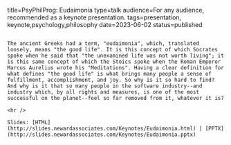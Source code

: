 title=PsyPhilProg: Eudaimonia
type=talk
audience=For any audience, recommended as a keynote presentation.
tags=presentation, keynote,psychology,philosophy
date=2023-06-02
status=published
~~~~~~

The ancient Greeks had a term, "eudaimonia", which, translated loosely, means "the good life". It is this concept of which Socrates spoke when he said that "the unexamined life was not worth living"; it is this same concept of which the Stoics spoke when the Roman Emperor Marcus Aurelius wrote his "Meditations". Having a clear definition for what defines "the good life" is what brings many people a sense of fulfillment, accomplishment, and joy. So why is it so hard to find? And why is it that so many people in the software industry--and industry which, by all rights and measures, is one of the most successful on the planet--feel so far removed from it, whatever it is?
    
<hr />

Slides: [HTML](http://slides.newardassociates.com/Keynotes/Eudaimonia.html) | [PPTX](http://slides.newardassociates.com/Keynotes/Eudaimonia.pptx)
